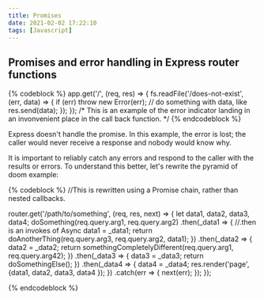 ```yaml
---
title: Promises
date: 2021-02-02 17:22:10
tags: [Javascript]
---
```

## Promises and error handling in Express router functions

{% codeblock %}
app.get('/', (req, res) => {
  fs.readFile('/does-not-exist', (err, data) => {
    if (err) throw new Error(err);
    // do something with data, like
    res.send(data);
  });
});
/* This is an example of the error indicator landing in an invonvenient place in the call back function.
*/
{% endcodeblock %}

Express doesn't handle the promise. In this example, the error is lost; the caller would never receive a response and nobody would know why.

It is important to reliably catch any errors and respond to the caller with the results or errors.
To understand this better, let's rewrite the pyramid of doom 
example:

{% codeblock %}
//This is rewritten using a Promise chain, rather than nested callbacks.

router.get('/path/to/something', (req, res, next) => {
  let data1, data2, data3, data4;
  doSomething(req.query.arg1, req.query.arg2)
  .then(_data1 => { //.then is an invokes of Async
    data1 = _data1;
    return doAnotherThing(req.query.arg3, req.query.arg2, data1);
  })
  .then(_data2 => {
    data2 = _data2;
    return somethingCompletelyDifferent(req.query.arg1, req.query.arg42);
  })
  .then(_data3 => {
    data3 = _data3;
    return doSomethingElse();
  })
  .then(_data4 => {
    data4 = _data4;
    res.render('page', {data1, data2, data3, data4 });
  })
  .catch(err => { next(err); });
});

{% endcodeblock %}
